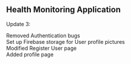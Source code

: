 ## Health Monitoring Application

Update 3:

Removed Authentication bugs  
Set up Firebase storage for User profile pictures  
Modified Register User page  
Added profile page  
